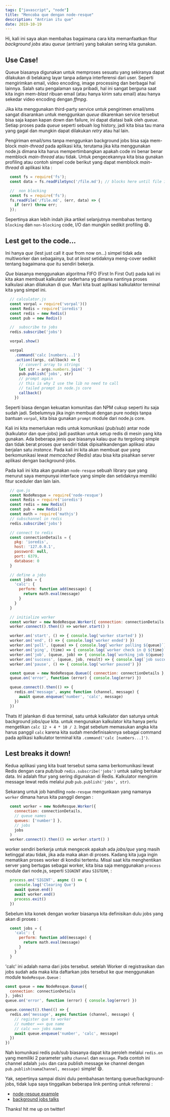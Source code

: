 ```yaml
---
tags: ["javascript", "node"]
title: "Mencoba que dengan node-resque"
description: "Antrian itu que"
date: 2019-10-19
---
```


Hi, kali ini saya akan membahas bagaimana cara kita memanfaatkan fitur *background jobs* atau *queue* (antrian) yang bakalan sering kita gunakan.

## Use Case!

Queue biasanya digunakan untuk memproses sesuatu yang sekiranya dapat dilakukan di belakang layar tanpa adanya interferensi dari user. Seperti mengirimkan email, video encoding, image processing dan berbagai hal lainnya. Salah satu pengalaman saya pribadi, hal ini sangat berguna saat kita ingin mem-*blast* ribuan email (atau hanya kirim satu email) atau hanya sekedar video encoding dengan *ffmpg*.

Jika kita menggunakan third-party service untuk pengirimen email/sms sangat disarankan untuk menggunkan *queue* dikarenkan service tersebut bisa saja kapan kapan down dan failure, ini dapat diatasi baik oleh *queue*. Setiap proses pada *queue* seperti sebuah log history, jadi kita bisa tau mana yang gagal dan mungkin dapat dilakukan *retry* atau hal lain.

Pengiriman email/sms tanpa menggunkan background jobs bisa saja mem-block *main-thread* pada aplikasi kita, terutama jika kita menggunakan node.js dimana kita harus mempertimbangkan apakah code ini benar benar memblock *main-thread* atau tidak. Untuk pengecekannya kita bisa gunakan profiling atau contoh simpel code berikut yang dapat memblock *main-thread* di aplikasi kita :

```js
  const fs = require('fs');
  const data = fs.readFileSync('/file.md'); // blocks here until file is read
```

```js
  //  non blocking
  const fs = require('fs');
  fs.readFile('/file.md', (err, data) => {
    if (err) throw err;
  });
```

Sepertinya akan lebih indah jika artikel selanjutnya membahas tentang `blocking` dan `non-blocking` code, I/O dan mungkin sedikit profiling 😄.

## Lest get to the code...

Ini hanya *que* (lest just call it *que* from now on...) simpel tidak ada multiworker dan sebagainya, but *at least* setidaknya meng-cover sedikit tentang bagaimana *que* itu sendiri bekerja.

*Que* biasanya menggunakan algoritma FIFO (First In First Out) pada kali ini kita akan membuat kalkulator sederhana yg dimana nantinya proses kalkulasi akan dilakukan di *que*. Mari kita buat aplikasi kalkulaktor terminal kita yang simpel ini.

```js
  // calculator.js
  const vorpal = require('vorpal')()
  const Redis = require('ioredis')
  const redis = new Redis()
  const pub = new Redis()

  //  subscribe to jobs
  redis.subscribe('jobs')

  vorpal.show()

  vorpal
    .command('calc [numbers...]')
    .action((args, callback) => {
      // convert array to strings
      let str = args.numbers.join(' ')
      pub.publish('jobs', str)
      // prompt again
      // this is why I use the lib no need to call
      // tailed prompt in node.js core
      callback()
    })
```

Seperti biasa dengan kekuatan komunitas dan NPM cukup seperti itu saja sudah jadi. Sebelumnya jika ingin membuat dengan pure nodejs tanpa bantuan `vorpal`, kita bisa gunakan `prompt` module dari node.js core.

Kali ini kita memerlukan redis untuk komunikasi (*pub/sub*) antar node (kalkulator dan que-jobs) jadi pastikan untuk setup redis di mesin yang kita gunakan. Ada beberapa jenis *que* biasanya kalau *que* itu tergolong simple dan tidak berat proses *que* sendiri tidak dipisahkandengan aplikasi atau berjalan satu *instance*. Pada kali ini kita akan membuat *que* yang berkomunikasi lewat *memcached* (Redis) atau bisa kita pisahkan server aplikasi dengan background-jobs.

Pada kali ini kita akan gunakan `node-resque` sebuah library que yang menurut saya mempunyai interface yang simple dan setidaknya memiliki fitur sceduler dan lain lain.

```js
  // que.js
  const NodeResque = require('node-resque')
  const Redis = require('ioredis')
  const redis = new Redis()
  const pub = new Redis()
  const math = require('mathjs')
  // subschannel in redis
  redis.subscribe('jobs')

  // connect to redis
  const connectionDetails = {
    pkg: 'ioredis',
    host: '127.0.0.1',
    password: null,
    port: 6379,
    database: 0
  }

  // define a jobs
  const jobs = {
    'calc': {
      perform: function add(message) {
        return math.eval(message)
      }
    }
  }

  // initialize worker
  const worker = new NodeResque.Worker({ connection: connectionDetails, queues: ['number'] }, jobs)
  worker.connect().then(() => worker.start() )

  worker.on('start', () => { console.log('worker started') })
  worker.on('end', () => { console.log('worker ended') })
  worker.on('poll', (queue) => { console.log(`worker polling ${queue}`) })
  worker.on('ping', (time) => { console.log(`worker check in @ ${time}`) })
  worker.on('job', (queue, job) => { console.log(`working job ${queue} ${JSON.stringify(job)}`) })
  worker.on('success', (queue, job, result) => { console.log(`job success ${queue} ${JSON.stringify(job)} >> ${result}`) })
  worker.on('pause', () => { console.log('worker paused') })

  const queue = new NodeResque.Queue({ connection: connectionDetails }, jobs)
  queue.on('error', function (error) { console.log(error) })

  queue.connect().then(() => {
    redis.on('message', async function (channel, message) {
      await queue.enqueue('number', 'calc', message)
    })
  })
```

Thats it! jalankan di dua terminal, satu untuk kalkulator dan satunya untuk background jobs/*que* kita. untuk mengunakan kalkulator kita hanya perlu mengetikan `calc 12 + 4 * 10 / 2`. Ingat sebelum memasukan angka kita harus panggil `calc` karena kita sudah mendefinisaknnya sebagai command pada aplikasi kalkulator terminal kita `.command('calc [numbers...]')`.

## Lest breaks it down!

Kedua aplikasi yang kita buat tersebut sama sama berkomunikasi lewat Redis dengan cara *pub/sub* `redis.subscribe('jobs')` untuk saling bertukar data. Ini adalah fitur yang sering digunakan di Redis. Kalkulator mengirim message lewat redis melalui *pub* `pub.publish('jobs', str)`.

Sekarang untuk job handling `node-resque` mengunkaan yang namanya `worker` dimana harus kita panggil dengan :

```js
  const worker = new NodeResque.Worker({
    connection: connectionDetails,
    // queue names
    queues: ['number'] },
    // jobs
    jobs
  )
  worker.connect().then(() => worker.start() )
```

worker sendiri berkerja untuk mengecek apakah ada *jobs/que* yang masih ketinggal atau tidak, jika ada maka akan di proses. Kadang kita juga ingin mematikan proses worker di kondisi tertentu. Misal saat kita menghentikan server yang bertugas sebagai worker, kita bisa saja menggunakan `process` module dari node.js, seperti `SIGNINT` atau `SIGTERM`, :

```js
  process.on('SIGINT', async () => {
    console.log('Clearing Que')
    await queue.end()
    await worker.end()
    process.exit()
  })
```

Sebelum kita konek dengan worker biasanya kita definisikan dulu jobs yang akan di proses :

```js
  const jobs = {
    'calc': {
      perform: function add(message) {
        return math.eval(message)
      }
    }
  }
  ```

  'calc' ini adalah nama dari jobs tersebut. setelah Worker di registrasikan dan jobs sudah ada maka kita daftarkan jobs tersebut ke *que* menggunakan module `NodeResque.Queue` :

  ```js
  const queue = new NodeResque.Queue({
    connection: connectionDetails
  }, jobs)
  queue.on('error', function (error) { console.log(error) })

  queue.connect().then(() => {
    redis.on('message', async function (channel, message) {
      // register que to worker
      // number ==> que name
      // calc ==> jobs name
      await queue.enqueue('number', 'calc', message)
    })
  })
```

Nah komunikasi redis pub/sub biasanya dapat kita peroleh melalui `redis.on` yang memiliki 2 parameter yaitu `channel` dan `message`. Pada contoh ini channel adalah `jobs` dan cara publish message ke channel dengan `pub.publish(namaChannel, message)` simple! 😄.

Yak, sepertinya sampai disini dulu pembahasan tentang queue/background-jobs, tidak lupa saya tinggalkan beberapa link penting untuk referensi :

- [node-resque example](https://github.com/taskrabbit/node-resque/tree/master/examples)
- [background jobs talks](https://youtu.be/NNTsHzER31I)

Thanks! hit me up on twitter!